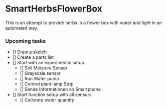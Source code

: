 # SmartHerbsFlowerBox
This is an attempt to provide herbs in a flower box with water and light in an automated way.

### Upcoming tasks
- [] Draw a sketch
- [] Create a parts list
- [] Start with an experimental setup
  - [] Soil Moisture Sensor
  - [] Grayscale sensor
  - [] Run Water pump
  - [] Control plant lamp Strip
  - [] Sende Informationen an Smartphone
- [] Start function setup with all sensors
  - [] Calibrate water quantity
